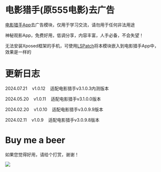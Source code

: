 # 电影猎手(原555电影)去广告

[电影猎手App](https://d22kk6r2ro4ut2.cloudfront.net/nxtgvo.pdf)去广告模块，仅用于学习交流，请勿用于任何非法用途

神秘观影App，免费好用，低调分享，内容丰富，人手必备，不会失望！

无法安装Xposed框架的手机，可使用[LSPatch](https://github.com/LSPosed/LSPatch/releases/download/v0.6/manager-v0.6-398-release.apk)将本模块嵌入到电影猎手App中，效果是一样的

# 更新日志

2024.07.21&nbsp;&nbsp;&nbsp;&nbsp;v1.0.12&nbsp;&nbsp;&nbsp;&nbsp;适配电影猎手v3.1.0.3内测版本

2024.05.20&nbsp;&nbsp;&nbsp;&nbsp;v1.0.11&nbsp;&nbsp;&nbsp;&nbsp;适配电影猎手v3.1.0.0版本

2024.02.20&nbsp;&nbsp;&nbsp;&nbsp;v1.0.10&nbsp;&nbsp;&nbsp;&nbsp;适配电影猎手v3.0.9.9版本

2024.02.11&nbsp;&nbsp;&nbsp;&nbsp;v1.0.9&nbsp;&nbsp;&nbsp;&nbsp;适配电影猎手v3.0.9.8版本

# Buy me a beer

如果您觉得好用，请给个打赏，谢谢！

![](https://gitee.com/guangzishushu/image_hosting/raw/master/pictures/mm_reward.png)
